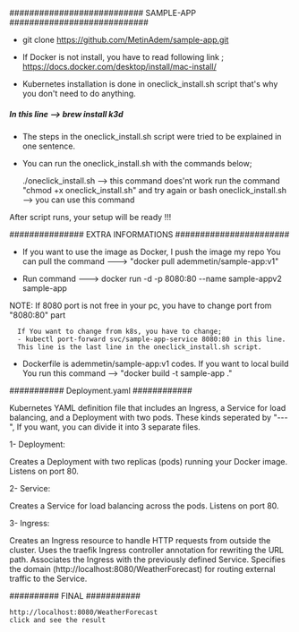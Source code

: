 ########################### SAMPLE-APP ############################

- git clone https://github.com/MetinAdem/sample-app.git

- If Docker is not install, you have to read following link ;
    https://docs.docker.com/desktop/install/mac-install/

- Kubernetes installation is done in oneclick_install.sh script that's why you don't need to do anything.
##### In this line --> brew install k3d ####

- The steps in the oneclick_install.sh script were tried to be explained in one sentence.

- You can run the oneclick_install.sh with the commands below;

    ./oneclick_install.sh --> this command does'nt work run the command "chmod +x oneclick_install.sh" and try again or
    bash oneclick_install.sh --> you can use this command 


After script runs, your setup will be ready !!!


############### EXTRA INFORMATIONS #######################

- If you want to use the image as Docker, I push the image my repo
    You can pull the command ---> "docker pull ademmetin/sample-app:v1" 

- Run command ---> docker run -d -p 8080:80 --name sample-appv2 sample-app  

NOTE: If 8080 port is not free in your pc, you have to change port from "8080:80" part

      If You want to change from k8s, you have to change;
      - kubectl port-forward svc/sample-app-service 8080:80 in this line.
      This line is the last line in the oneclick_install.sh script.

- Dockerfile is ademmetin/sample-app:v1 codes. If you want to local build
You run this command --> "docker build -t sample-app ."   

########### Deployment.yaml ############

Kubernetes YAML definition file that includes an Ingress, a Service for load balancing, and a Deployment with two pods.
These kinds seperated by "---", If you want, you can divide it into 3 separate files. 

1- Deployment:

Creates a Deployment with two replicas (pods) running your Docker image.
Listens on port 80.

2- Service:

Creates a Service for load balancing across the pods.
Listens on port 80.

3- Ingress:

Creates an Ingress resource to handle HTTP requests from outside the cluster.
Uses the traefik Ingress controller annotation for rewriting the URL path.
Associates the Ingress with the previously defined Service.
Specifies the domain (http://localhost:8080/WeatherForecast) for routing external traffic to the Service.


########## FINAL ###########

    http://localhost:8080/WeatherForecast  
    click and see the result

